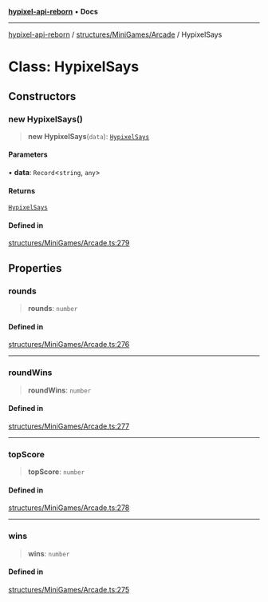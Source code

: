 [**hypixel-api-reborn**](../../../../README.md) • **Docs**

***

[hypixel-api-reborn](../../../../modules.md) / [structures/MiniGames/Arcade](../README.md) / HypixelSays

# Class: HypixelSays

## Constructors

### new HypixelSays()

> **new HypixelSays**(`data`): [`HypixelSays`](HypixelSays.md)

#### Parameters

• **data**: `Record`\<`string`, `any`\>

#### Returns

[`HypixelSays`](HypixelSays.md)

#### Defined in

[structures/MiniGames/Arcade.ts:279](https://github.com/Kathund/REBORN-docs-TEST/blob/226e7f6a62bb6bca87ef0828ac84e9098d59f860/src/structures/MiniGames/Arcade.ts#L279)

## Properties

### rounds

> **rounds**: `number`

#### Defined in

[structures/MiniGames/Arcade.ts:276](https://github.com/Kathund/REBORN-docs-TEST/blob/226e7f6a62bb6bca87ef0828ac84e9098d59f860/src/structures/MiniGames/Arcade.ts#L276)

***

### roundWins

> **roundWins**: `number`

#### Defined in

[structures/MiniGames/Arcade.ts:277](https://github.com/Kathund/REBORN-docs-TEST/blob/226e7f6a62bb6bca87ef0828ac84e9098d59f860/src/structures/MiniGames/Arcade.ts#L277)

***

### topScore

> **topScore**: `number`

#### Defined in

[structures/MiniGames/Arcade.ts:278](https://github.com/Kathund/REBORN-docs-TEST/blob/226e7f6a62bb6bca87ef0828ac84e9098d59f860/src/structures/MiniGames/Arcade.ts#L278)

***

### wins

> **wins**: `number`

#### Defined in

[structures/MiniGames/Arcade.ts:275](https://github.com/Kathund/REBORN-docs-TEST/blob/226e7f6a62bb6bca87ef0828ac84e9098d59f860/src/structures/MiniGames/Arcade.ts#L275)
